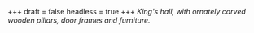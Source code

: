 
+++
draft = false
headless = true
+++
_King's hall, with ornately carved wooden pillars, door frames and furniture._
